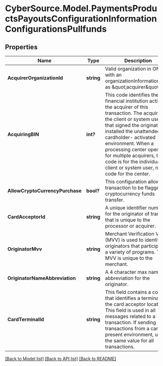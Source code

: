 # CyberSource.Model.PaymentsProductsPayoutsConfigurationInformationConfigurationsPullfunds
## Properties

Name | Type | Description | Notes
------------ | ------------- | ------------- | -------------
**AcquirerOrganizationId** | **string** | Valid organization in OMS with an organizationInformation.type as \&quot;acquirer\&quot;. | [optional] 
**AcquiringBIN** | **int?** | This code identifies the financial institution acting as the acquirer of this transaction. The acquirer is the client or system user that signed the originator or installed the unattended cardholder- activated environment. When a processing center operates for multiple acquirers, this code is for the individual client or system user, not a code for the center. | 
**AllowCryptoCurrencyPurchase** | **bool?** | This configuration allows a transaction to be flagged for cryptocurrency funds transfer. | [optional] 
**CardAcceptorId** | **string** | A unique identifier number for the originator of transfers that is unique to the processor or acquirer. | 
**OriginatorMvv** | **string** | Merchant Verification Value (MVV) is used to identify originators that participate in a variety of programs. The MVV is unique to the merchant. | [optional] 
**OriginatorNameAbbreviation** | **string** | A 4 character max name abbreviation for the originator. | [optional] 
**CardTerminalId** | **string** | This field contains a code that identifies a terminal at the card acceptor location. This field is used in all messages related to a transaction. If sending transactions from a card not present environment, use the same value for all transactions. | 

[[Back to Model list]](../README.md#documentation-for-models) [[Back to API list]](../README.md#documentation-for-api-endpoints) [[Back to README]](../README.md)

